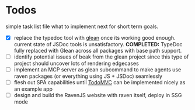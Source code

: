 # Todos

simple task list file what to implement next for short term goals.

- [x] replace the typedoc tool with [glean](./packages/glean/README.md) once
      its working good enough. current state of JSDoc tools is unsatisfactory.
      **COMPLETED:** TypeDoc fully replaced with Glean across all packages with base path support.
- [ ] identify potential issues of beak from the glean project since this
      type of project should uncover lots of rendering edgecases
- [ ] implement an MCP server as glean subcommand to make agents use raven packages (or everything using JS + JSDoc) seamlessly
- [ ] flesh out SPA capabilities until [TodoMVC](https://github.com/tastejs/todomvc/blob/master/app-spec.md) can be implemented nicely as an example app
- [ ] design and build the RavenJS website with raven itself, deploy in SSG mode
